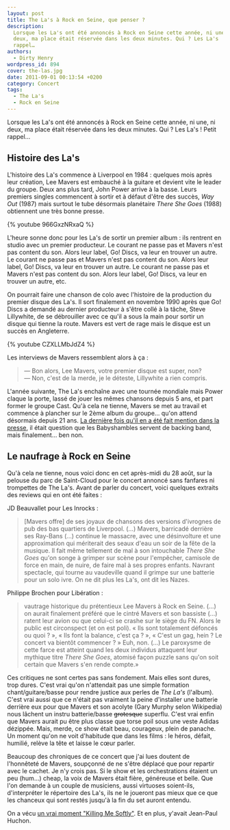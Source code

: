 ```yaml
---
layout: post
title: The La's à Rock en Seine, que penser ?
description:
  Lorsque les La's ont été annoncés à Rock en Seine cette année, ni une, ni
  deux, ma place était réservée dans les deux minutes. Qui ? Les La's ! Petit
  rappel…
authors:
  - Dirty Henry
wordpress_id: 894
cover: the-las.jpg
date: 2011-09-01 00:13:54 +0200
category: Concert
tags:
  - The La's
  - Rock en Seine
---
```


Lorsque les La's ont été annoncés à Rock en Seine cette année, ni une, ni deux,
ma place était réservée dans les deux minutes. Qui ? Les La's ! Petit rappel…

## Histoire des La's

L'histoire des La's commence à Liverpool en 1984 : quelques mois après leur
création, Lee Mavers est embauché à la guitare et devient vite le leader du
groupe. Deux ans plus tard, John Power arrive à la basse. Leurs premiers singles
commencent à sortir et à défaut d'être des succès, _Way Out_ (1987) mais surtout
le tube désormais planétaire _There She Goes_ (1988) obtiennent une très bonne
presse.

{% youtube 966GxzNRxaQ %}

L'heure sonne donc pour les La's de sortir un premier album : ils rentrent en
studio avec un premier producteur. Le courant ne passe pas et Mavers n'est pas
content du son. Alors leur label, Go! Discs, va leur en trouver un autre. Le
courant ne passe pas et Mavers n'est pas content du son. Alors leur label, Go!
Discs, va leur en trouver un autre. Le courant ne passe pas et Mavers n'est pas
content du son. Alors leur label, Go! Discs, va leur en trouver un autre, etc.

On pourrait faire une chanson de colo avec l'histoire de la production du
premier disque des La's. Il sort finalement en novembre 1990 après que Go! Discs
a demandé au dernier producteur à s'être collé à la tâche, Steve Lillywhite, de
se débrouiller avec ce qu'il a sous la main pour sortir un disque qui tienne la
route. Mavers est vert de rage mais le disque est un succès en Angleterre.

{% youtube CZXLLMbJdZ4 %}

Les interviews de Mavers ressemblent alors à ça :

> — Bon alors, Lee Mavers, votre premier disque est super, non?  
> — Non, c'est de la merde, je le déteste, Lillywhite a rien compris.

L'année suivante, The La's enchaîne avec une tournée mondiale mais Power claque
la porte, lassé de jouer les mêmes chansons depuis 5 ans, et part former le
groupe Cast. Qu'à cela ne tienne, Mavers se met au travail et commence à
plancher sur le 2ème album du groupe… qu'on attend désormais depuis 21 ans. [La
dernière fois qu'il en a été fait mention dans la presse][1], il était question
que les Babyshambles servent de backing band, mais finalement… ben non.

## Le naufrage à Rock en Seine

Qu'à cela ne tienne, nous voici donc en cet après-midi du 28 août, sur la
pelouse du parc de Saint-Cloud pour le concert annoncé sans fanfares ni
trompettes de The La's. Avant de parler du concert, voici quelques extraits des
reviews qui en ont été faites :

JD Beauvallet pour Les Inrocks :

> [Mavers offre] de ses joyaux de chansons des versions d'ivrognes de pub des
> bas quartiers de Liverpool. (…) Mavers, barricadé derrière ses Ray-Bans (…)
> continue le massacre, avec une désinvolture et une approximation qui
> mériterait des seaux d'eau un soir de la fête de la musique. Il fait même
> tellement de mal à son intouchable _There She Goes_ qu'on songe à grimper sur
> scène pour l'empêcher, camisole de force en main, de nuire, de faire mal à ses
> propres enfants. Navrant spectacle, qui tourne au vaudeville quand il grimpe
> sur une batterie pour un solo ivre. On ne dit plus les La's, ont dit les
> Nazes.

Philippe Brochen pour Libération :

> vautrage historique du prétentieux Lee Mavers à Rock en Seine. (…) on aurait
> finalement préféré que le cintré Mavers et son bassiste (…) ratent leur avion
> ou que celui-ci se crashe sur le siège du FN. Alors le public est circonspect
> (et on est poli). « Ils sont totalement défoncés ou quoi ? », « Ils font la
> balance, c'est ça ? », « C'est un gag, hein ? Le concert va bientôt
> commencer ? » Euh, non. (…) Le paroxysme de cette farce est atteint quand les
> deux individus attaquent leur mythique titre _There She Goes_, atomisé façon
> puzzle sans qu'on soit certain que Mavers s'en rende compte.»

Ces critiques ne sont certes pas sans fondement. Mais elles sont dures, trop
dures. C'est vrai qu'on n'attendait pas une simple formation chant/guitare/basse
pour rendre justice aux perles de _The La's_ (l'album). C'est vrai aussi que ce
n'était pas vraiment la peine d'installer une batterie derrière eux pour que
Mavers et son acolyte (Gary Murphy selon Wikipedia) nous lâchent un instru
batterie/basse ~~grotesque~~ superflu. C'est vrai enfin que Mavers aurait pu
être plus classe que torse poil sous une veste Adidas dézippée. Mais, merde, ce
show était beau, courageux, plein de panache. Un moment qu'on ne voit d'habitude
que dans les films : le héros, défait, humilié, relève la tête et laisse le cœur
parler.

Beaucoup des chroniques de ce concert que j'ai lues doutent de l'honnêteté de
Mavers, soupçonné de ne s'être déplacé que pour repartir avec le cachet. Je n'y
crois pas. Si le show et les orchestrations étaient un peu (hum…) cheap, la voix
de Mavers était fière, généreuse et belle. Que l'on demande à un couple de
musiciens, aussi virtuoses soient-ils, d'interpréter le répertoire des La's, ils
ne le joueront pas mieux que ce que les chanceux qui sont restés jusqu'à la fin
du set auront entendu.

On a vécu [un vrai moment "Killing Me Softly"][2]. Et en plus, y'avait Jean-Paul
Huchon.

[1]: https://www.google.fr/search?q=La's+second+album
[2]:
  https://www.youtube.com/watch?v=pzzXDec0LLo
  "Scène de About a Boy où le garçon change Killing Me Softly"
